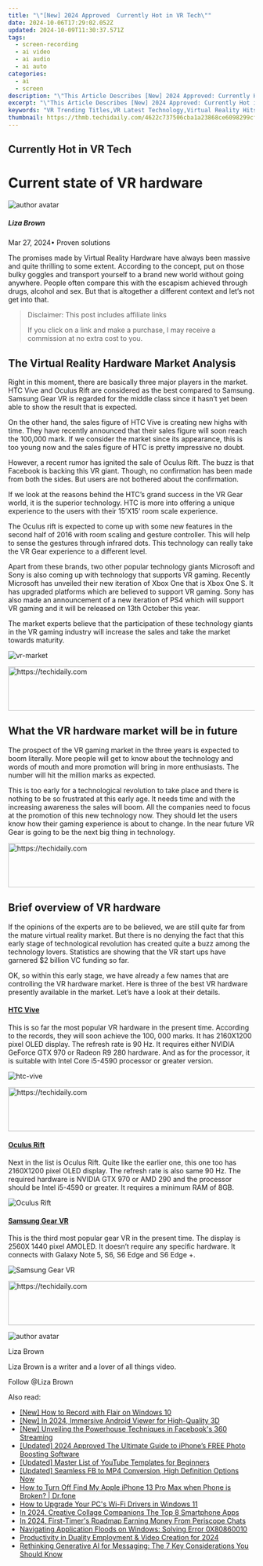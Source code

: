 ```yaml
---
title: "\"[New] 2024 Approved  Currently Hot in VR Tech\""
date: 2024-10-06T17:29:02.052Z
updated: 2024-10-09T11:30:37.571Z
tags: 
  - screen-recording
  - ai video
  - ai audio
  - ai auto
categories: 
  - ai
  - screen
description: "\"This Article Describes [New] 2024 Approved: Currently Hot in VR Tech\""
excerpt: "\"This Article Describes [New] 2024 Approved: Currently Hot in VR Tech\""
keywords: "VR Trending Titles,VR Latest Technology,Virtual Reality Hits,Top VR Devices,New VR Gadgets,Hot VR Tech News,Innovative VR Products"
thumbnail: https://thmb.techidaily.com/4622c737506cba1a23868ce6098299cf82c4724d17bc893106f7883eb3c1b7e3.jpg
---
```


## Currently Hot in VR Tech

# Current state of VR hardware

![author avatar](https://lh5.googleusercontent.com/-AIMmjowaFs4/AAAAAAAAAAI/AAAAAAAAABc/Y5UmwDaI7HU/s250-c-k/photo.jpg)

##### Liza Brown

 Mar 27, 2024• Proven solutions

 The promises made by Virtual Reality Hardware have always been massive and quite thrilling to some extent. According to the concept, put on those bulky goggles and transport yourself to a brand new world without going anywhere. People often compare this with the escapism achieved through drugs, alcohol and sex. But that is altogether a different context and let’s not get into that.

>  Disclaimer: This post includes affiliate links
>
>  If you click on a link and make a purchase, I may receive a commission at no extra cost to you.
>

## The Virtual Reality Hardware Market Analysis

 Right in this moment, there are basically three major players in the market. HTC Vive and Oculus Rift are considered as the best compared to Samsung. Samsung Gear VR is regarded for the middle class since it hasn’t yet been able to show the result that is expected.

 On the other hand, the sales figure of HTC Vive is creating new highs with time. They have recently announced that their sales figure will soon reach the 100,000 mark. If we consider the market since its appearance, this is too young now and the sales figure of HTC is pretty impressive no doubt.

 However, a recent rumor has ignited the sale of Oculus Rift. The buzz is that Facebook is backing this VR giant. Though, no confirmation has been made from both the sides. But users are not bothered about the confirmation.

 If we look at the reasons behind the HTC’s grand success in the VR Gear world, it is the superior technology. HTC is more into offering a unique experience to the users with their 15’X15’ room scale experience.

 The Oculus rift is expected to come up with some new features in the second half of 2016 with room scaling and gesture controller. This will help to sense the gestures through infrared dots. This technology can really take the VR Gear experience to a different level.

 Apart from these brands, two other popular technology giants Microsoft and Sony is also coming up with technology that supports VR gaming. Recently Microsoft has unveiled their new iteration of Xbox One that is Xbox One S. It has upgraded platforms which are believed to support VR gaming. Sony has also made an announcement of a new iteration of PS4 which will support VR gaming and it will be released on 13th October this year.

 The market experts believe that the participation of these technology giants in the VR gaming industry will increase the sales and take the market towards maturity.

![ vr-market]( https://images.wondershare.com/filmora/resource/vr-market.jpg)

<!-- affiliate ads begin -->
<a href="https://appsumo.8odi.net/c/5597632/2105869/7443" target="_top" id="2105869">
  <img src="//a.impactradius-go.com/display-ad/7443-2105869" border="0" alt="https://techidaily.com" width="728" height="90"/>
</a>
<img height="0" width="0" src="https://appsumo.8odi.net/i/5597632/2105869/7443" style="position:absolute;visibility:hidden;" border="0" />
<!-- affiliate ads end -->

## What the VR hardware market will be in future

 The prospect of the VR gaming market in the three years is expected to boom literally. More people will get to know about the technology and words of mouth and more promotion will bring in more enthusiasts. The number will hit the million marks as expected.

 This is too early for a technological revolution to take place and there is nothing to be so frustrated at this early age. It needs time and with the increasing awareness the sales will boom. All the companies need to focus at the promotion of this new technology now. They should let the users know how their gaming experience is about to change. In the near future VR Gear is going to be the next big thing in technology.

<!-- affiliate ads begin -->
<a href="https://appsumo.8odi.net/c/5597632/2151870/7443" target="_top" id="2151870">
  <img src="//a.impactradius-go.com/display-ad/7443-2151870" border="0" alt="https://techidaily.com" width="728" height="90"/>
</a>
<img height="0" width="0" src="https://appsumo.8odi.net/i/5597632/2151870/7443" style="position:absolute;visibility:hidden;" border="0" />
<!-- affiliate ads end -->

## Brief overview of VR hardware

 If the opinions of the experts are to be believed, we are still quite far from the mature virtual reality market. But there is no denying the fact that this early stage of technological revolution has created quite a buzz among the technology lovers. Statistics are showing that the VR start ups have garnered $2 billion VC funding so far.

 OK, so within this early stage, we have already a few names that are controlling the VR hardware market. Here is three of the best VR hardware presently available in the market. Let’s have a look at their details.

#### [HTC Vive](https://www.vive.com/  )

 This is so far the most popular VR hardware in the present time. According to the records, they will soon achieve the 100, 000 marks. It has 2160X1200 pixel OLED display. The refresh rate is 90 Hz. It requires either NVIDIA GeForce GTX 970 or Radeon R9 280 hardware. And as for the processor, it is suitable with Intel Core i5-4590 processor or greater version.

![htc-vive]( https://images.wondershare.com/filmora/resource/htc.jpg)

<!-- affiliate ads begin -->
<a href="https://aidotcom.pxf.io/c/5597632/2134502/19576" target="_top" id="2134502">
  <img src="//a.impactradius-go.com/display-ad/19576-2134502" border="0" alt="https://techidaily.com" width="672" height="90"/>
</a>
<img height="0" width="0" src="https://aidotcom.pxf.io/i/5597632/2134502/19576" style="position:absolute;visibility:hidden;" border="0" />
<!-- affiliate ads end -->

#### [Oculus Rift]( https://www.oculus.com/ )

 Next in the list is Oculus Rift. Quite like the earlier one, this one too has 2160X1200 pixel OLED display. The refresh rate is also same 90 Hz. The required hardware is NVIDIA GTX 970 or AMD 290 and the processor should be Intel i5-4590 or greater. It requires a minimum RAM of 8GB.

![Oculus Rift ](https://images.wondershare.com/filmora/resource/oculus1.jpg )

#### [Samsung Gear VR](http://www.samsung.com/global/galaxy/gear-vr/  )

 This is the third most popular gear VR in the present time. The display is 2560X 1440 pixel AMOLED. It doesn’t require any specific hardware. It connects with Galaxy Note 5, S6, S6 Edge and S6 Edge +.

![ Samsung Gear VR](https://images.wondershare.com/filmora/resource/gear-vr-1.jpg )

<!-- affiliate ads begin -->
<a href="https://aligracehair.sjv.io/c/5597632/1997722/19272" target="_top" id="1997722">
  <img src="//a.impactradius-go.com/display-ad/19272-1997722" border="0" alt="https://techidaily.com" width="728" height="90"/>
</a>
<img height="0" width="0" src="https://aligracehair.sjv.io/i/5597632/1997722/19272" style="position:absolute;visibility:hidden;" border="0" />
<!-- affiliate ads end -->

![author avatar](https://lh5.googleusercontent.com/-AIMmjowaFs4/AAAAAAAAAAI/AAAAAAAAABc/Y5UmwDaI7HU/s250-c-k/photo.jpg)

Liza Brown

Liza Brown is a writer and a lover of all things video.

Follow @Liza Brown


<ins class="adsbygoogle"
     style="display:block"
     data-ad-format="autorelaxed"
     data-ad-client="ca-pub-7571918770474297"
     data-ad-slot="1223367746"></ins>



<ins class="adsbygoogle"
     style="display:block"
     data-ad-client="ca-pub-7571918770474297"
     data-ad-slot="8358498916"
     data-ad-format="auto"
     data-full-width-responsive="true"></ins>


<span class="atpl-alsoreadstyle">Also read:</span>
<div><ul>
<li><a href="https://fox-links.techidaily.com/new-how-to-record-with-flair-on-windows-10/"><u>[New] How to Record with Flair on Windows 10</u></a></li>
<li><a href="https://fox-links.techidaily.com/new-in-2024-immersive-android-viewer-for-high-quality-3d/"><u>[New] In 2024, Immersive Android Viewer for High-Quality 3D</u></a></li>
<li><a href="https://facebook-videos.techidaily.com/new-unveiling-the-powerhouse-techniques-in-facebooks-360-streaming/"><u>[New] Unveiling the Powerhouse Techniques in Facebook's 360 Streaming</u></a></li>
<li><a href="https://fox-links.techidaily.com/updated-2024-approved-the-ultimate-guide-to-iphones-free-photo-boosting-software/"><u>[Updated] 2024 Approved The Ultimate Guide to iPhone’s FREE Photo Boosting Software</u></a></li>
<li><a href="https://facebook-video-footage.techidaily.com/updated-master-list-of-youtube-templates-for-beginners/"><u>[Updated] Master List of YouTube Templates for Beginners</u></a></li>
<li><a href="https://facebook-clips.techidaily.com/updated-seamless-fb-to-mp4-conversion-high-definition-options-now/"><u>[Updated] Seamless FB to MP4 Conversion, High Definition Options Now</u></a></li>
<li><a href="https://iphone-unlock.techidaily.com/how-to-turn-off-find-my-apple-iphone-13-pro-max-when-phone-is-broken-drfone-by-drfone-ios/"><u>How to Turn Off Find My Apple iPhone 13 Pro Max when Phone is Broken? | Dr.fone</u></a></li>
<li><a href="https://hardware-help.techidaily.com/how-to-upgrade-your-pcs-wi-fi-drivers-in-windows-11/"><u>How to Upgrade Your PC's Wi-Fi Drivers in Windows 11</u></a></li>
<li><a href="https://fox-links.techidaily.com/in-2024-creative-collage-companions-the-top-8-smartphone-apps/"><u>In 2024, Creative Collage Companions The Top 8 Smartphone Apps</u></a></li>
<li><a href="https://fox-links.techidaily.com/in-2024-first-timers-roadmap-earning-money-from-periscope-chats/"><u>In 2024, First-Timer's Roadmap Earning Money From Periscope Chats</u></a></li>
<li><a href="https://win11.techidaily.com/navigating-application-floods-on-windows-solving-error-0x80860010/"><u>Navigating Application Floods on Windows: Solving Error 0X80860010</u></a></li>
<li><a href="https://youtube-zero.techidaily.com/ctivity-in-duality-employment-and-video-creation-for-2024/"><u>Productivity in Duality Employment & Video Creation for 2024</u></a></li>
<li><a href="https://tech-hub.techidaily.com/rethinking-generative-ai-for-messaging-the-7-key-considerations-you-should-know/"><u>Rethinking Generative AI for Messaging: The 7 Key Considerations You Should Know</u></a></li>
</ul></div>

